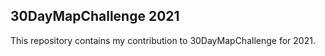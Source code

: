<h2>30DayMapChallenge 2021</h2>

This repository contains my contribution to 30DayMapChallenge for 2021.
